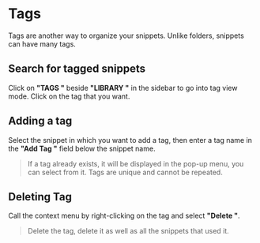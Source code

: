 # Tags

Tags are another way to organize your snippets. Unlike folders, snippets can have many tags.

## Search for tagged snippets

Click on **"TAGS "** beside **"LIBRARY "** in the sidebar to go into tag view mode. Click on the tag that you want.

## Adding a tag

Select the snippet in which you want to add a tag, then enter a tag name in the **"Add Tag "** field below the snippet name.

> If a tag already exists, it will be displayed in the pop-up menu, you can select from it. Tags are unique and cannot be repeated.

## Deleting Tag

Call the context menu by right-clicking on the tag and select **"Delete "**.

> Delete the tag, delete it as well as all the snippets that used it.